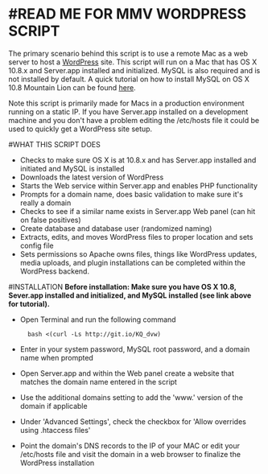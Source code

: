 #READ ME FOR MMV WORDPRESS SCRIPT
===========

The primary scenario behind this script is to use a remote Mac as a web server to host a [WordPress](http://www.wordpress.org) site.  This script will run on a Mac that has OS X 10.8.x and Server.app installed and initialized.  MySQL is also required and is not installed by default.  A quick tutorial on how to install MySQL on OS X 10.8 Mountain Lion can be found [here](http://www.macminivault.com/mysql-mountain-lion/). 

Note this script is primarily made for Macs in a production environment running on a static IP.  If you have Server.app installed on a development machine and you don't have a problem editing the /etc/hosts file it could be used to quickly get a WordPress site setup.

#WHAT THIS SCRIPT DOES
+ Checks to make sure OS X is at 10.8.x and has Server.app installed and initiated and MySQL is installed
+ Downloads the latest version of WordPress
+ Starts the Web service within Server.app and enables PHP functionality
+ Prompts for a domain name, does basic validation to make sure it's really a domain
+ Checks to see if a similar name exists in Server.app Web panel (can hit on false positives)
+ Create database and database user (randomized naming)
+ Extracts, edits, and moves WordPress files to proper location and sets config file
+ Sets permissions so Apache owns files, things like WordPress updates, media uploads, and plugin installations can be completed within the WordPress backend.

#INSTALLATION
**Before installation: Make sure you have OS X 10.8, Sever.app installed and initialized, and MySQL installed (see link above for tutorial).**

+ Open Terminal and run the following command

        bash <(curl -Ls http://git.io/KQ_dvw)

+ Enter in your system password, MySQL root password, and a domain name when prompted
+ Open Server.app and within the Web panel create a website that matches the domain name entered in the script
+ Use the additional domains setting to add the 'www.' version of the domain if applicable
+ Under 'Advanced Settings', check the checkbox for 'Allow overrides using .htaccess files'
+ Point the domain's DNS records to the IP of your MAC or edit your /etc/hosts file and visit the domain in a web browser to finalize the WordPress installation